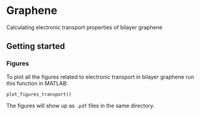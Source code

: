 # Graphene
Calculating electronic transport properties of bilayer graphene


## Getting started

### Figures
To plot all the figures related to electronic transport in bilayer graphene run this function in MATLAB:
```
plot_figures_transport()
```
The figures will show up as `.pdf` files in the same directory.  
